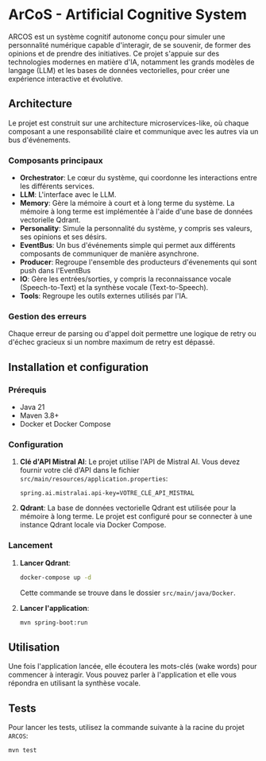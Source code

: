 # ArCoS - Artificial Cognitive System

ARCOS est un système cognitif autonome conçu pour simuler une personnalité numérique capable d'interagir, de se souvenir, de former des opinions et de prendre des initiatives. Ce projet s'appuie sur des technologies modernes en matière d'IA, notamment les grands modèles de langage (LLM) et les bases de données vectorielles, pour créer une expérience interactive et évolutive.

## Architecture

Le projet est construit sur une architecture microservices-like, où chaque composant a une responsabilité claire et communique avec les autres via un bus d'événements.

### Composants principaux

- **Orchestrator**: Le cœur du système, qui coordonne les interactions entre les différents services.
- **LLM**: L'interface avec le LLM.
- **Memory**: Gère la mémoire à court et à long terme du système. La mémoire à long terme est implémentée à l'aide d'une base de données vectorielle Qdrant.
- **Personality**: Simule la personnalité du système, y compris ses valeurs, ses opinions et ses désirs.
- **EventBus**: Un bus d'événements simple qui permet aux différents composants de communiquer de manière asynchrone.
- **Producer**: Regroupe l'ensemble des producteurs d'évenements qui sont push dans l'EventBus
- **IO**: Gère les entrées/sorties, y compris la reconnaissance vocale (Speech-to-Text) et la synthèse vocale (Text-to-Speech).
- **Tools**: Regroupe les outils externes utilisés par l'IA.

### Gestion des erreurs

Chaque erreur de parsing ou d'appel doit permettre une logique de retry ou d'échec gracieux si un nombre maximum de retry est dépassé.

## Installation et configuration

### Prérequis

- Java 21
- Maven 3.8+
- Docker et Docker Compose

### Configuration

1.  **Clé d'API Mistral AI**: Le projet utilise l'API de Mistral AI. Vous devez fournir votre clé d'API dans le fichier `src/main/resources/application.properties`:

    ```properties
    spring.ai.mistralai.api-key=VOTRE_CLÉ_API_MISTRAL
    ```

2.  **Qdrant**: La base de données vectorielle Qdrant est utilisée pour la mémoire à long terme. Le projet est configuré pour se connecter à une instance Qdrant locale via Docker Compose.

### Lancement

1.  **Lancer Qdrant**:
    ```bash
    docker-compose up -d
    ```
    Cette commande se trouve dans le dossier `src/main/java/Docker`.

2.  **Lancer l'application**:
    ```bash
    mvn spring-boot:run
    ```

## Utilisation

Une fois l'application lancée, elle écoutera les mots-clés (wake words) pour commencer à interagir. Vous pouvez parler à l'application et elle vous répondra en utilisant la synthèse vocale.

## Tests

Pour lancer les tests, utilisez la commande suivante à la racine du projet `ARCOS`:

```bash
mvn test
```

